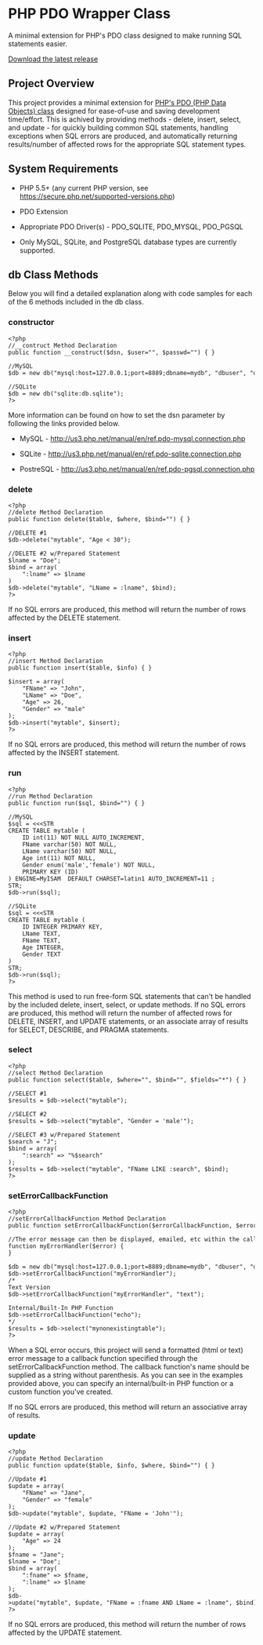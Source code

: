PHP PDO Wrapper Class
=====================

A minimal extension for PHP's PDO class designed to make running SQL statements easier.

[Download the latest release](https://github.com/fulldecent/thin-pdo/releases)

Project Overview
----------------

This project provides a minimal extension for [PHP's PDO (PHP Data Objects) class](<http://us3.php.net/manual/en/book.pdo.php>) designed for ease-of-use and saving development time/effort. This is achived by providing methods - delete, insert, select, and update - for quickly building common SQL statements, handling exceptions when SQL errors are produced, and automatically returning results/number of affected rows for the appropriate SQL statement types.

System Requirements
-------------------

-   PHP 5.5+ (any current PHP version, see <https://secure.php.net/supported-versions.php>)

-   PDO Extension

-   Appropriate PDO Driver(s) - PDO_SQLITE, PDO_MYSQL, PDO_PGSQL

-   Only MySQL, SQLite, and PostgreSQL database types are currently supported.

db Class Methods
----------------

Below you will find a detailed explanation along with code samples for each of the 6 methods included in the db class.

### constructor

~~~~~~~~~~~~~~~~~~~~~~~~~~~~~~~~~~~~~~~~~~~~~~~~~~~~~~~~~~~~~~~~~~~~~~~~~~~~~~~~
<?php
//__contruct Method Declaration
public function __construct($dsn, $user="", $passwd="") { }

//MySQL
$db = new db("mysql:host=127.0.0.1;port=8889;dbname=mydb", "dbuser", "dbpasswd");

//SQLite
$db = new db("sqlite:db.sqlite");
?>
~~~~~~~~~~~~~~~~~~~~~~~~~~~~~~~~~~~~~~~~~~~~~~~~~~~~~~~~~~~~~~~~~~~~~~~~~~~~~~~~

More information can be found on how to set the dsn parameter by following the links provided below.

-   MySQL - <http://us3.php.net/manual/en/ref.pdo-mysql.connection.php>

-   SQLite - <http://us3.php.net/manual/en/ref.pdo-sqlite.connection.php>

-   PostreSQL - <http://us3.php.net/manual/en/ref.pdo-pgsql.connection.php>

### delete

~~~~~~~~~~~~~~~~~~~~~~~~~~~~~~~~~~~~~~~~~~~~~~~~~~~~~~~~~~~~~~~~~~~~~~~~~~~~~~~~
<?php
//delete Method Declaration
public function delete($table, $where, $bind="") { }

//DELETE #1
$db->delete("mytable", "Age < 30");

//DELETE #2 w/Prepared Statement
$lname = "Doe";
$bind = array(
    ":lname" => $lname
)
$db->delete("mytable", "LName = :lname", $bind);
?>
~~~~~~~~~~~~~~~~~~~~~~~~~~~~~~~~~~~~~~~~~~~~~~~~~~~~~~~~~~~~~~~~~~~~~~~~~~~~~~~~

If no SQL errors are produced, this method will return the number of rows affected by the DELETE statement.

### insert

~~~~~~~~~~~~~~~~~~~~~~~~~~~~~~~~~~~~~~~~~~~~~~~~~~~~~~~~~~~~~~~~~~~~~~~~~~~~~~~~
<?php
//insert Method Declaration
public function insert($table, $info) { }

$insert = array(
    "FName" => "John",
    "LName" => "Doe",
    "Age" => 26,
    "Gender" => "male"
);
$db->insert("mytable", $insert);
?>
~~~~~~~~~~~~~~~~~~~~~~~~~~~~~~~~~~~~~~~~~~~~~~~~~~~~~~~~~~~~~~~~~~~~~~~~~~~~~~~~

If no SQL errors are produced, this method will return the number of rows affected by the INSERT statement.

### run

~~~~~~~~~~~~~~~~~~~~~~~~~~~~~~~~~~~~~~~~~~~~~~~~~~~~~~~~~~~~~~~~~~~~~~~~~~~~~~~~
<?php
//run Method Declaration
public function run($sql, $bind="") { }

//MySQL
$sql = <<<STR
CREATE TABLE mytable (
    ID int(11) NOT NULL AUTO_INCREMENT,
    FName varchar(50) NOT NULL,
    LName varchar(50) NOT NULL,
    Age int(11) NOT NULL,
    Gender enum('male','female') NOT NULL,
    PRIMARY KEY (ID)
) ENGINE=MyISAM  DEFAULT CHARSET=latin1 AUTO_INCREMENT=11 ;
STR;
$db->run($sql);

//SQLite
$sql = <<<STR
CREATE TABLE mytable (
    ID INTEGER PRIMARY KEY,
    LName TEXT,
    FName TEXT,
    Age INTEGER,
    Gender TEXT
)
STR;
$db->run($sql);
?>
~~~~~~~~~~~~~~~~~~~~~~~~~~~~~~~~~~~~~~~~~~~~~~~~~~~~~~~~~~~~~~~~~~~~~~~~~~~~~~~~

This method is used to run free-form SQL statements that can't be handled by the included delete, insert, select, or update methods. If no SQL errors are produced, this method will return the number of affected rows for DELETE, INSERT, and UPDATE statements, or an associate array of results for SELECT, DESCRIBE, and PRAGMA statements.

### select

~~~~~~~~~~~~~~~~~~~~~~~~~~~~~~~~~~~~~~~~~~~~~~~~~~~~~~~~~~~~~~~~~~~~~~~~~~~~~~~~
<?php
//select Method Declaration
public function select($table, $where="", $bind="", $fields="*") { }

//SELECT #1
$results = $db->select("mytable");

//SELECT #2
$results = $db->select("mytable", "Gender = 'male'");

//SELECT #3 w/Prepared Statement
$search = "J";
$bind = array(
    ":search" => "%$search"
);
$results = $db->select("mytable", "FName LIKE :search", $bind);
?>
~~~~~~~~~~~~~~~~~~~~~~~~~~~~~~~~~~~~~~~~~~~~~~~~~~~~~~~~~~~~~~~~~~~~~~~~~~~~~~~~

### setErrorCallbackFunction

~~~~~~~~~~~~~~~~~~~~~~~~~~~~~~~~~~~~~~~~~~~~~~~~~~~~~~~~~~~~~~~~~~~~~~~~~~~~~~~~
<?php
//setErrorCallbackFunction Method Declaration
public function setErrorCallbackFunction($errorCallbackFunction, $errorMsgFormat="html") { }

//The error message can then be displayed, emailed, etc within the callback function.
function myErrorHandler($error) {
}

$db = new db("mysql:host=127.0.0.1;port=8889;dbname=mydb", "dbuser", "dbpasswd");
$db->setErrorCallbackFunction("myErrorHandler");
/*
Text Version
$db->setErrorCallbackFunction("myErrorHandler", "text");

Internal/Built-In PHP Function
$db->setErrorCallbackFunction("echo");
*/
$results = $db->select("mynonexistingtable");
?>
~~~~~~~~~~~~~~~~~~~~~~~~~~~~~~~~~~~~~~~~~~~~~~~~~~~~~~~~~~~~~~~~~~~~~~~~~~~~~~~~

When a SQL error occurs, this project will send a formatted (html or text) error message to a callback function specified through the setErrorCallbackFunction method. The callback function's name should be supplied as a string without parenthesis. As you can see in the examples provided above, you can specify an internal/built-in PHP function or a custom function you've created.

If no SQL errors are produced, this method will return an associative array of results.

### update

~~~~~~~~~~~~~~~~~~~~~~~~~~~~~~~~~~~~~~~~~~~~~~~~~~~~~~~~~~~~~~~~~~~~~~~~~~~~~~~~
<?php
//update Method Declaration
public function update($table, $info, $where, $bind="") { }

//Update #1
$update = array(
    "FName" => "Jane",
    "Gender" => "female"
);
$db->update("mytable", $update, "FName = 'John'");

//Update #2 w/Prepared Statement
$update = array(
    "Age" => 24
);
$fname = "Jane";
$lname = "Doe";
$bind = array(
    ":fname" => $fname,
    ":lname" => $lname
);
$db->update("mytable", $update, "FName = :fname AND LName = :lname", $bind);
?>
~~~~~~~~~~~~~~~~~~~~~~~~~~~~~~~~~~~~~~~~~~~~~~~~~~~~~~~~~~~~~~~~~~~~~~~~~~~~~~~~

If no SQL errors are produced, this method will return the number of rows affected by the UPDATE statement.
